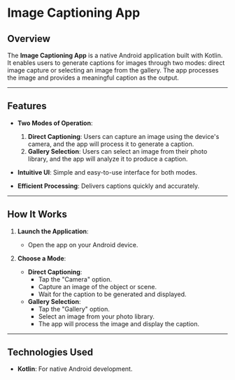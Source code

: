 # Image Captioning App

## Overview
The **Image Captioning App** is a native Android application built with Kotlin. It enables users to generate captions for images through two modes: direct image capture or selecting an image from the gallery. The app processes the image and provides a meaningful caption as the output.

---

## Features
- **Two Modes of Operation**:
  1. **Direct Captioning**: Users can capture an image using the device's camera, and the app will process it to generate a caption.
  2. **Gallery Selection**: Users can select an image from their photo library, and the app will analyze it to produce a caption.

- **Intuitive UI**: Simple and easy-to-use interface for both modes.
- **Efficient Processing**: Delivers captions quickly and accurately.

---

## How It Works

1. **Launch the Application**:
   - Open the app on your Android device.

2. **Choose a Mode**:
   - **Direct Captioning**:
     - Tap the "Camera" option.
     - Capture an image of the object or scene.
     - Wait for the caption to be generated and displayed.
   - **Gallery Selection**:
     - Tap the "Gallery" option.
     - Select an image from your photo library.
     - The app will process the image and display the caption.

---

## Technologies Used
- **Kotlin**: For native Android development.